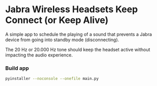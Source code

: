 # Jabra Wireless Headsets Keep Connect (or Keep Alive)

A simple app to schedule the playing of a sound that prevents a Jabra device from going into standby mode (disconnecting).

The 20 Hz or 20.000 Hz tone should keep the headset active without impacting the audio experience.

### Build app

```bash
pyinstaller --noconsole --onefile main.py
```

